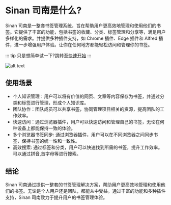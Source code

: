 # Sinan 司南是什么?

Sinan 司南是一整套书签管理系统，旨在帮助用户更高效地管理和使用他们的书签。它提供了丰富的功能，包括书签的收藏、分类、标签管理和分享等，满足用户多样化的需求。并提供多种插件支持，如 Chrome 插件、Edge 插件和 Alfred 插件，进一步增强用户体验。让你在任何地方都能轻松访问和管理你的书签。

::: tip
只是想简单试一下?跳转至[快速开始](https://vitepress.dev/guide/getting-started)
:::

![alt text](</static/CleanShot 2025-09-03 at 23.04.05.png>)


## 使用场景

- 个人知识管理：用户可以将有价值的网页、文章等内容保存为书签，并通过分类和标签进行管理，形成个人知识库。
- 团队协作：团队成员可以共享书签，协同管理项目相关的资源，提高团队的工作效率。
- 快速访问：通过浏览器插件，用户可以快速访问和管理自己的书签，无论在何种设备上都能保持一致的体验。
- 多个浏览器书签同步: 通过浏览器插件，用户可以在不同浏览器之间同步书签，保持书签的统一性和一致性。
- 高效搜索: 通过标签和分类，用户可以快速找到所需的书签，提升工作效率。可以通过拼音,首字母等进行搜索。


## 结论

Sinan 司南通过提供一整套的书签管理解决方案，帮助用户更高效地管理和使用他们的书签。无论是个人用户还是团队，都能从中受益。通过丰富的功能和多种插件支持，Sinan 司南致力于提升用户的书签管理体验。